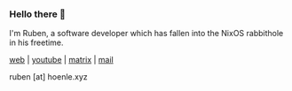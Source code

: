 ### Hello there 👋

I'm Ruben, a software developer which has fallen into the NixOS rabbithole in his freetime.

[web][website] | [youtube][youtube] | [matrix][matrix] | [mail][mail]

<!--
[<img align="left" alt="hoenle.xyz" width="30px" src="https://raw.githubusercontent.com/iconic/open-iconic/master/svg/globe.svg" />][website]
[<img align="left" alt="rubenhoenle | Youtube" width="30px" src="https://cdn.jsdelivr.net/npm/simple-icons@v3/icons/youtube.svg" fill="red" />][youtube]
[<img align="left" alt="rubenhoenle | Matrix" width="30px" src="https://cdn.jsdelivr.net/npm/simple-icons@v3/icons/matrix.svg" />][matrix]
[<img align="left" alt="rubenhoenle | Mail" width="30px" src="https://raw.githubusercontent.com/FortAwesome/Font-Awesome/6.x/svgs/regular/envelope.svg" />][mail]

<br><br>
-->

ruben [at] hoenle.xyz


[website]: https://hoenle.xyz
[matrix]: https://matrix.to/#/@ruben_h:matrix.org
[mail]: mailto:ruben@hoenle.xyz
[youtube]: https://www.youtube.com/watch?v=dQw4w9WgXcQ

<!--
**rubenhoenle/rubenhoenle** is a ✨ _special_ ✨ repository because its `README.md` (this file) appears on your GitHub profile.

Here are some ideas to get you started:

- 🔭 I’m currently working on ...
- 🌱 I’m currently learning ...
- 👯 I’m looking to collaborate on ...
- 🤔 I’m looking for help with ...
- 💬 Ask me about ...
- 📫 How to reach me: ...
- 😄 Pronouns: ...
- ⚡ Fun fact: ...
-->
